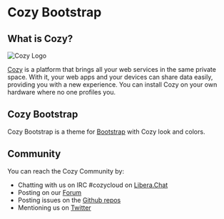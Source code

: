 Cozy Bootstrap
==============

## What is Cozy?

![Cozy Logo](https://cdn.rawgit.com/cozy/cozy-guidelines/master/templates/cozy_logo_small.svg)

[Cozy](https://cozy.io) is a platform that brings all your web services in the
same private space. With it, your web apps and your devices can share data
easily, providing you with a new experience. You can install Cozy on your own
hardware where no one profiles you.

## Cozy Bootstrap

Cozy Bootstrap is a theme for [Bootstrap](https://getbootstrap.com/) with Cozy
look and colors.

## Community

You can reach the Cozy Community by:

* Chatting with us on IRC #cozycloud on [Libera.Chat](https://web.libera.chat/#cozycloud)
* Posting on our [Forum](https://forum.cozy.io)
* Posting issues on the [Github repos](https://github.com/cozy/)
* Mentioning us on [Twitter](https://twitter.com/cozycloud)
